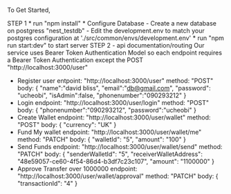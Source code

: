 To Get Started,

STEP 1
    * run "npm install"
    * Configure Database
      - Create a new database on postgress "nest_testdb"
      - Edit the development.env to match your postgres configuration at './src/common/envs/development.env'
    * run "npm run start:dev" to start server
STEP 2 - api documentation/routing
 Our service uses Bearer Token Authentication Model so each 
 endpoint requires a Bearer Token Authentication except the POST "http://localhost:3000/user" 
  - Register user
    entpoint: "http://localhost:3000/user"
    method: "POST"
    body: {
    "name":"david bliss",
    "email":"db@gmail.com", 
    "password": "ucheobi", 
    "isAdmin":false,
    "phonenumber":"090293212"
    }
  - Login
    endpoint: "http://localhost:3000/user/login"
    method: "POST"
    body: {
    "phonenumber":"090293212",
    "password":"ucheobi"
    }
  - Create Wallet
    endpoint: "http://localhost:3000/user/wallet"
    method: "POST"
    body: {
    "currency": "UK"
    } 
  - Fund My wallet
    endpoint: "http://localhost:3000/user/wallet/me"
    method: "PATCH"
    body: {
    "walletId": "5",
    "amount": "100"
    }
  - Send Funds
    endpoint: "http://localhost:3000/user/wallet/send"
    method: "PATCH"
    body: {
    "senderWalletId": "5",
    "receiverWalletAddress": "48e59057-ce60-4f54-86d4-b3df7c23c107",
    "amount": "1100000"
    }
  - Approve Transfer over 1000000
    endpoint: "http://localhost:3000/user/wallet/approval"
    method: "PATCH"
    body: {
    "transactionId": "4"
    }


